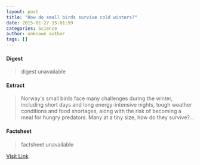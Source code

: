 ```yaml
---
layout: post
title: "How do small birds survive cold winters?"
date: 2015-01-27 15:01:59
categories: Science
author: unknown author
tags: []
---
```



#### Digest
>digest unavailable

#### Extract
>Norway's small birds face many challenges during the winter, including short days and long energy-intensive nights, tough weather conditions and food shortages, along with the risk of becoming a meal for hungry predators. Many at a tiny size, how do they survive?...

#### Factsheet
>factsheet unavailable

[Visit Link](http://feeds.sciencedaily.com/~r/sciencedaily/~3/rv_Au1S-SJY/150127100159.htm)


